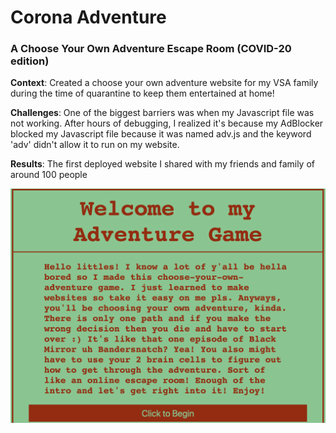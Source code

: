 # Corona Adventure
### A Choose Your Own Adventure Escape Room (COVID-20 edition) 


__Context__:
Created a choose your own adventure website for my VSA family during the time of quarantine to keep them entertained at home!

__Challenges__:
One of the biggest barriers was when my Javascript file was not working. After hours of debugging, I realized it's because my AdBlocker blocked my Javascript file because it was named adv.js and the keyword 'adv' didn't allow it to run on my website.

__Results__:
The first deployed website I shared with my friends and family of around 100 people

![landing page screenshot](/screenshot.png)
